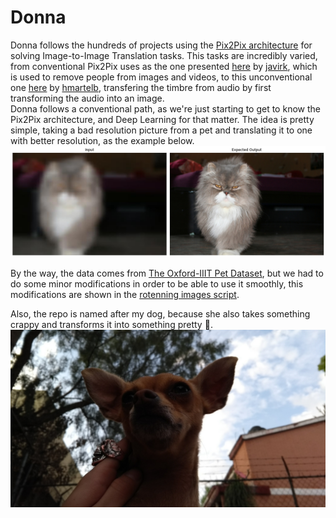 # Donna  
Donna follows the hundreds of projects using the [Pix2Pix architecture](https://arxiv.org/abs/1611.07004) for solving Image-to-Image Translation tasks. 
This tasks are incredibly varied, from conventional Pix2Pix  uses as the one presented [here](https://github.com/javirk/Person_remover)
by [javirk](https://github.com/javirk), which is used to remove people from images and videos, to this unconventional one [here](https://github.com/hmartelb/Pix2Pix-Timbre-Transfer)
by [hmartelb](https://github.com/hmartelb), transfering the timbre from audio by first transforming the audio into an image.  
Donna follows a conventional path, as we're just starting to get to know the Pix2Pix architecture, and Deep Learning for that matter. 
The idea is pretty simple, taking a bad resolution picture from a pet and translating it to one with better resolution, as the example below.  
![Expected IO](Images/expectedio.png)

By the way, the data comes from [The Oxford-IIIT Pet Dataset](https://www.robots.ox.ac.uk/~vgg/data/pets/), but we had to do some minor modifications in order 
to be able to use it smoothly, this modifications are shown in the [rotenning images script](https://github.com/RicFraga/Donna/blob/main/Creating%20dataset/Rotting%20Images.ipynb).  

Also, the repo is named after my dog, because she also takes something crappy and transforms it into something pretty  :doughnut:.  
![Donna](Images/donna.jpg)

